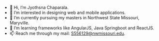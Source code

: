 - 👋 Hi, I’m Jyothsna Chaparala.
- 👀 I’m interested in designing web and mobile applications.
- 🌱 I’m currently pursuing my masters in Northwest State Missouri, Maryville.
- 💞️ I’m learning frameworks like AngularJS, Java Springboot and ReactJS.
- 📫 Reach me through my mail: S556129@nwmissouri.edu.

<!---
JyothsnaCh0831/JyothsnaCh0831 is a ✨ special ✨ repository because its `README.md` (this file) appears on your GitHub profile.
You can click the Preview link to take a look at your changes.
--->
